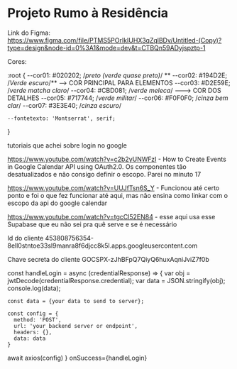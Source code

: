 # Projeto Rumo à Residência 


Link do Figma: https://www.figma.com/file/PTMS5POrIkIUHX3qZqlBDv/Untitled-(Copy)?type=design&node-id=0%3A1&mode=dev&t=CTBQn59ADyjspztp-1

Cores: 

:root {
	--cor01: #020202; /*preto (verde quase preto)*/
**	--cor02: #194D2E; /*Verde escuro*/** --> COR PRINCIPAL PARA ELEMENTOS 
	--cor03: #D2E59E; /*verde matcha claro*/
	--cor04: #CBD081; /*verde meleca*/ ---> COR DOS DETALHES 
	--cor05: #717744; /*verde militar*/
	--cor06: #F0F0F0; /*cinza bem clar*/
	--cor07: #3E3E40; /*cinza escuro*/

	--fontetexto: 'Montserrat', serif;

}

tutoriais que achei sobre login no google 

https://www.youtube.com/watch?v=c2b2yUNWFzI - How to Create Events in Google Calendar API using OAuth2.0. Os componentes tão desatualizados e não consigo definir o escopo. Parei no minuto 17 


https://www.youtube.com/watch?v=UUJfTsn6S_Y - Funcionou até certo ponto e foi o que fez funcionar até aqui, mas não ensina como linkar com o escopo da api do google calendar 

https://www.youtube.com/watch?v=tgcCl52EN84 - esse aqui usa esse Supabase que eu não sei pra quê serve e se é necessário 


Id do cliente 453808756354-8ell0stntoe33sl9manra8f6djcc8k5l.apps.googleusercontent.com

Chave secreta do cliente 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 

const handleLogin = async (credentialResponse) => {
    var obj = jwtDecode(credentialResponse.credential);
    var data = JSON.stringify(obj);
    console.log(data);

    const data = {your data to send to server};

    const config = {
      method: 'POST',
      url: 'your backend server or endpoint',
      headers: {},
      data: data
    }

  await axios(config)
}
onSuccess={handleLogin}
